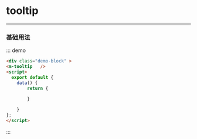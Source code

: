# tooltip

---

### 基础用法

<div class="demo-block" >
<m-tooltip  />

<script>
    export default {
  name: "App",
  data() {
    return {
      
    };
  }
};
</script>
</div>

::: demo

```html
<div class="demo-block" >
<m-tooltip   />
<script>
  export default {
    data() {
        return {
          
        }

    }
};
</script>
```

:::